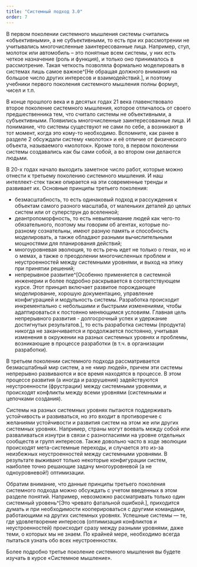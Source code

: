 ```yaml
---
title: "Системный подход 3.0"
order: 7
---
```




В первом поколении системного мышления системы считались «объективными», а не субъективными, то есть при их рассмотрении не учитывались многочисленные заинтересованные лица. Например, стул, молоток или автомобиль – это понятные всем системы, у них есть четкое назначение (роль и функция), и только оно принималось в рассмотрение. Такая четкость позволяла формально моделировать в системах лишь самое важное^[Не обращая должного внимания на большое число других интересов и взаимодействий.], и поэтому учебники первого поколения системного мышления полны формул, чисел и т.п.

В конце прошлого века и в десятых годах 21 века главенствовало второе поколение системного мышления, которое отличалось от своего предшественника тем, что считало системы не объективными, а субъективными. Появились многочисленные заинтересованные лица. И понимание, что системы существуют не сами по себе, а возникают в тот момент, когда это кому-то необходимо. Вспомните, как ранее в разделе 2 обсуждали систему «молоток» и её отличие от физического объекта, называемого «молоток». Кроме того, в первом поколении системы создавались как бы сами собой, а во втором они делаются людьми.

В 20-х годах начало выходить заметное число работ, которые можно отнести к третьему поколению системного мышления. И наш интеллект-стек также опирается на эти современные тренды и развивает их. Основные принципы третьего поколения:

* безмасштабность, то есть одинаковый подход и рассуждения к объектам самого разного масштаба, от маленьких деталей до целых систем или от суперструн до вселенной;
* деантропоморфность, то есть невыпячивание людей как чего-то обязательного, поэтому мы говорим об агентах, которые по-разному сознательны, имеют разную память и способность моделировать, а также обладают разными вычислительными мощностями для планирования действий;
* многоуровневая эволюция, то есть речь идет не только о генах, но и о мемах, а также о преодолении многочисленных проблем и неустроенностей между системными уровнями, и выход на этику при принятии решений;
* непрерывное развитие^[Особенно применяется в системной инженерии и более подробно раскрывается в соответствующем курсе. Этот принцип включает развитое порождающее моделирование, хорошую документацию, управление конфигурацией и модульность системы. Разработка происходит инкрементально с небольшими и быстрыми изменениями, чтобы адаптироваться к постоянно меняющимся условиям. Главная цель непрерывного развития - долгосрочный успех и удержание достигнутых результатов.], то есть разработка системы (продукта) никогда не заканчивается и продолжается постоянно, учитывая изменения в окружении на разных системных уровнях и проблемы, возникающие в процессе разработки (в т.ч. в организации разработки).

В третьем поколении системного подхода рассматривается безмасштабный мир систем, а не «мир людей», причем эти системы непрерывно развиваются и все время находятся в процессе. В этом процессе развития (а иногда и разрушения) задействуются неустроенности (фрустрации) между системными уровнями, и происходят конфликты между всеми уровнями (системными и цепочками создания).

Системы на разных системных уровнях пытаются поддерживать устойчивость и развиваться, но это входит в противоречие с желаниями устойчивости и развития систем на этом же или других системных уровнях. Например, страны могут воевать между собой или разваливаться изнутри в связи с разногласиями на уровне отдельных сообществ и групп интересов. Также довольно часто в ходе эволюции происходят мета-системные переходы, и случается это из-за неизбежных неустроенностей между системными уровнями. В результате выживают только некоторые конфигурации систем, наиболее точно решающие задачу многоуровневой (а не одноуровневой!) оптимизации.

Обратим внимание, что данные принципы третьего поколения системного подхода можно обсуждать с учетом введенных в этом разделе понятий. Например, невозможно рассматривать только один системный уровень^[Это чревато фатальной ошибкой.], приходится думать и при необходимости кооперироваться с другими командами, работающими на других системных уровнях. Успешные системы — те, где удовлетворение интересов (оптимизация конфликтов и неустроенностей) происходит сразу между разными уровнями, даже теми, о которых мы не знаем. По крайней мере, необходимо всегда пытаться узнать обо всех неустроенностях.

Более подробно третье поколение системного мышления вы будете изучать в курсе «Системное мышление».

